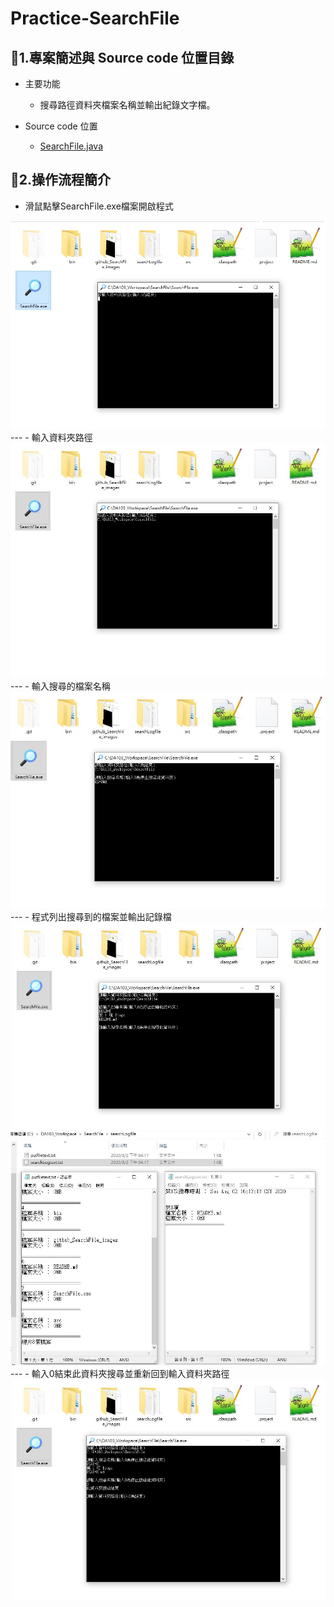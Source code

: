 # Practice-SearchFile
## <span id="1">📄1.專案簡述與 Source code 位置目錄</span>
- 主要功能

  - 搜尋路徑資料夾檔案名稱並輸出紀錄文字檔。
 
- Source code 位置
 
  - [SearchFile.java](https://github.com/Lewis-Tseng/Practice-SearchFile/blob/master/src/com/util/searchfile/SearchFile.java)

## <span id="2">📖2.操作流程簡介</span>
- 滑鼠點擊SearchFile.exe檔案開啟程式
<div align="center"> <img src="https://github.com/Lewis-Tseng/Practice-SearchFile/blob/master/github_SearchFile_images/01.jpg" witth="800"/> </div>
---
- 輸入資料夾路徑
<div align="center"> <img src="https://github.com/Lewis-Tseng/Practice-SearchFile/blob/master/github_SearchFile_images/02.JPG" witth="800"/> </div>
---
- 輸入搜尋的檔案名稱
<div align="center"> <img src="https://github.com/Lewis-Tseng/Practice-SearchFile/blob/master/github_SearchFile_images/03.JPG" witth="800"/> </div>
---
- 程式列出搜尋到的檔案並輸出記錄檔
<div align="center"> <img src="https://github.com/Lewis-Tseng/Practice-SearchFile/blob/master/github_SearchFile_images/04.JPG" witth="800"/> </div>
<div align="center"> <img src="https://github.com/Lewis-Tseng/Practice-SearchFile/blob/master/github_SearchFile_images/06.JPG" witth="800"/> </div>
---
- 輸入0結束此資料夾搜尋並重新回到輸入資料夾路徑
<div align="center"> <img src="https://github.com/Lewis-Tseng/Practice-SearchFile/blob/master/github_SearchFile_images/05.jpg" witth="800"/> </div>
